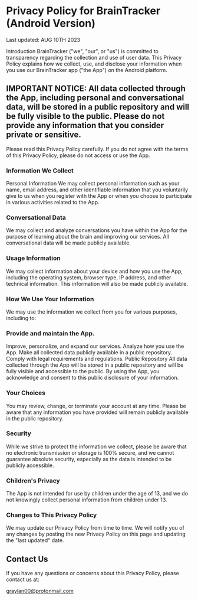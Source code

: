 # Privacy Policy for BrainTracker (Android Version)
Last updated: AUG 10TH 2023

Introduction
BrainTracker ("we", "our", or "us") is committed to transparency regarding the collection and use of user data. This Privacy Policy explains how we collect, use, and disclose your information when you use our BrainTracker app ("the App") on the Android platform.

## IMPORTANT NOTICE: All data collected through the App, including personal and conversational data, will be stored in a public repository and will be fully visible to the public. Please do not provide any information that you consider private or sensitive.

Please read this Privacy Policy carefully. If you do not agree with the terms of this Privacy Policy, please do not access or use the App.

### Information We Collect
Personal Information
We may collect personal information such as your name, email address, and other identifiable information that you voluntarily give to us when you register with the App or when you choose to participate in various activities related to the App.

### Conversational Data
We may collect and analyze conversations you have within the App for the purpose of learning about the brain and improving our services. All conversational data will be made publicly available.

### Usage Information
We may collect information about your device and how you use the App, including the operating system, browser type, IP address, and other technical information. This information will also be made publicly available.

### How We Use Your Information
We may use the information we collect from you for various purposes, including to:

### Provide and maintain the App.
Improve, personalize, and expand our services.
Analyze how you use the App.
Make all collected data publicly available in a public repository.
Comply with legal requirements and regulations.
Public Repository
All data collected through the App will be stored in a public repository and will be fully visible and accessible to the public. By using the App, you acknowledge and consent to this public disclosure of your information.

### Your Choices
You may review, change, or terminate your account at any time. Please be aware that any information you have provided will remain publicly available in the public repository.

### Security
While we strive to protect the information we collect, please be aware that no electronic transmission or storage is 100% secure, and we cannot guarantee absolute security, especially as the data is intended to be publicly accessible.

### Children's Privacy
The App is not intended for use by children under the age of 13, and we do not knowingly collect personal information from children under 13.

### Changes to This Privacy Policy
We may update our Privacy Policy from time to time. We will notify you of any changes by posting the new Privacy Policy on this page and updating the "last updated" date.

## Contact Us
If you have any questions or concerns about this Privacy Policy, please contact us at:

graylan00@protonmail.com

 
